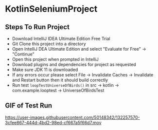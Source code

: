 # KotlinSeleniumProject

## Steps To Run Project

- Download IntelliJ IDEA Ultimate Edition Free Trial
- Git Clone this project into a directory
- Open IntelliJ DEA Ultimate Edition and select "Evaluate for Free" -> "Continue"
- Open this project when prompted in IntelliJ
- Download plugins and dependencies for project as requested
- Make sure JDK 11 is downloaded
- If any errors occur please select File -> Invalidate Caches -> Invalidate and Restart button then it should build correctly
- Run test `loopTestUniverseOfBirds()` in src -> kotlin -> com.example.looptest -> UniverseOfBirdsTest 

## GIF of Test Run
https://user-images.githubusercontent.com/50148342/132257570-3cfee867-444d-4bd2-98ed-cf667a5f66d7.mov
